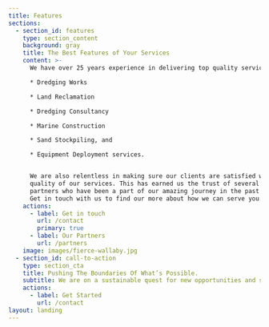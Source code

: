 ```yaml
---
title: Features
sections:
  - section_id: features
    type: section_content
    background: gray
    title: The Best Features of Your Services
    content: >-
      We have over 25 years experience in delivering top quality services in;

      * Dredging Works 

      * Land Reclamation 

      * Dredging Consultancy 

      * Marine Construction 

      * Sand Stockpiling, and 

      * Equipment Deployment services. 


      We are also relentless in making sure our clients are satisfied with the
      quality of our services. This has earned us the trust of several reputable
      partners who have been a part of our amazing journey in the past years.
      Get in touch with us to find our more about how we can serve you.
    actions:
      - label: Get in touch
        url: /contact
        primary: true
      - label: Our Partners
        url: /partners
    image: images/fierce-wallaby.jpg
  - section_id: call-to-action
    type: section_cta
    title: Pushing The Boundaries Of What’s Possible.
    subtitle: We are on a sustainable quest for new opportunities and solutions.
    actions:
      - label: Get Started
        url: /contact
layout: landing
---
```

